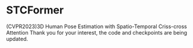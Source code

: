 # STCFormer
(CVPR2023)3D Human Pose Estimation with Spatio-Temporal Criss-cross Attention
Thank you for your interest, the code and checkpoints are being updated.
